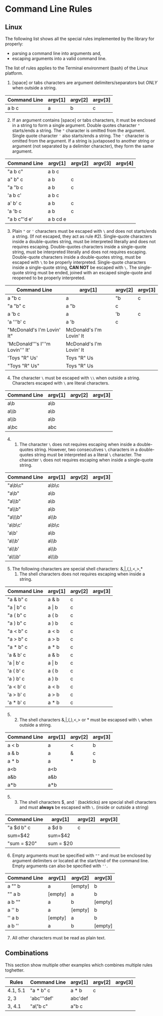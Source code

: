 # Command Line Rules #



## Linux ##

The following list shows all the special rules implemented by the library for properly:
* parsing a command line into arguments and,
* escaping arguments into a valid command line.

The list of rules applies to the Terminal environment (bash) of the Linux platform.

1. [space] or tabs characters are argument delimiters/separators but *ONLY* when outside a string.

| Command Line | argv[1] | argv[2] | argv[3] |
|--------------|---------|---------|---------|
| a b c        | a       | b       | c       |

2. If an argument contains [space] or tabs characters, it must be enclosed in a string to form a single argument.
Double quotes character `"` starts/ends a string. The `"` character is omitted from the argument.
Single quote character `'` also starts/ends a string. The `'` character is omitted from the argument.
If a string is juxtaposed to another string or argument (not separated by a delimiter character), they form the same argument.

| Command Line               | argv[1]    | argv[2] | argv[3] | argv[4] |
|----------------------------|------------|---------|---------|---------|
| "a b c"                    | a b c      |         |         |         |
| a" b" c                    | a b        | c       |         |         |
| "a "b c                    | a b        | c       |         |         |
| 'a b c'                    | a b c      |         |         |         |
| a' b' c                    | a b        | c       |         |         |
| 'a 'b c                    | a b        | c       |         |         |
| "a b c"'d e'               | a b cd e   |         |         |         |

3. Plain `"` or `'` characters must be escaped with `\` and does not starts/ends a string. (If not escaped, they act as rule #2).
Single-quote  characters inside a double-quotes string,  must be interpreted literally and does not requires escaping.
Double-quotes characters inside a single-quote  string,  must be interpreted literally and does not requires escaping.
Double-quote  characters inside a double-quotes string,  must be escaped with `\` to be properly interpreted.
Single-quote  characters inside a single-quote  string,  **CAN NOT** be escaped with `\`. The single-quote string must be ended, joined with an escaped single-quote and reopened to be properly interpreted.

| Command Line                        | argv[1]                  | argv[2] | argv[3] |
|-------------------------------------|--------------------------|---------|---------|
| a \"b c                             | a                        | "b      | c       |
| "a \"b" c                           | a "b                     | c       |         |
| a \'b c                             | a                        | 'b      | c       |
| 'a '\''b' c                         | a 'b                     | c       |         |
| "McDonald's I'm Lovin' It"          | McDonald's I'm Lovin' It |         |         |
| 'McDonald'\''s I'\''m Lovin'\'' It' | McDonald's I'm Lovin' It |         |         |
| 'Toys "R" Us'                       | Toys "R" Us              |         |         |
| "Toys \"R\" Us"                     | Toys "R" Us              |         |         |

4. The character `\` must be escaped with `\\` when outside a string. Characters escaped with `\` are literal characters.

| Command Line | argv[1] | argv[2] | argv[3] |
|--------------|---------|---------|---------|
| a\\b         | a\b     |         |         |
| a\\\b        | a\b     |         |         |
| a\\\\b       | a\\b    |         |         |
| a\bc         | abc     |         |         |

4. 1. The character `\` does not requires escaping when inside a double-quotes string.
      However, two consecutives `\` characters in a double-quotes string must be interpreted as a literal `\` character.
      The character `\` does not requires escaping when inside a single-quote string.

| Command Line | argv[1] | argv[2] | argv[3] |
|--------------|---------|---------|---------|
| "a\b\c"      | a\b\c   |         |         |
| "a\\b"       | a\b     |         |         |
| "a\\\b"      | a\\b    |         |         |
| "a\\\\b"     | a\\b    |         |         |
| "a\\\\\b"    | a\\\b   |         |         |
| 'a\b\c'      | a\b\c   |         |         |
| 'a\\b'       | a\\b    |         |         |
| 'a\\\b'      | a\\\b   |         |         |
| 'a\\\\b'     | a\\\\b  |         |         |
| 'a\\\\\b'    | a\\\\\b |         |         |

5. The following characters are special shell characters:   &,|,(,),<,>,*
    1. The shell characters does not requires escaping when inside a string.

| Command Line | argv[1] | argv[2] | argv[3] |
|--------------|---------|---------|---------|
| "a & b" c    | a & b   | c       |         |
| "a \| b" c   | a \| b  | c       |         |
| "a ( b" c    | a ( b   | c       |         |
| "a ) b" c    | a ) b   | c       |         |
| "a < b" c    | a < b   | c       |         |
| "a > b" c    | a > b   | c       |         |
| "a * b" c    | a * b   | c       |         |
| 'a & b' c    | a & b   | c       |         |
| 'a \| b' c   | a \| b  | c       |         |
| 'a ( b' c    | a ( b   | c       |         |
| 'a ) b' c    | a ) b   | c       |         |
| 'a < b' c    | a < b   | c       |         |
| 'a > b' c    | a > b   | c       |         |
| 'a * b' c    | a * b   | c       |         |

5. 2. The shell characters &,|,(,),<,> or * must be escapsed with `\` when outside a string.

| Command Line | argv[1] | argv[2] | argv[3] |
|--------------|---------|---------|---------|
| a \< b       | a       | <       | b       |
| a \& b       | a       | &       | c       |
| a \* b       | a       | *       | b       |
| a\<b         | a<b     |         |         |
| a\&b         | a&b     |         |         |
| a\*b         | a*b     |         |         |

5. 3. The shell characters $, and \` (backticks) are special shell characters and must **always** be escapsed with `\`. (inside or outside a string)

| Command Line | argv[1]   | argv[2] | argv[3] |
|--------------|-----------|---------|---------|
| "a \$d b" c  | a $d b    | c       |         |
| sum=\$42     | sum=$42   |         |         |
| "sum = \$20" | sum = $20 |         |         |

6. Empty arguments must be specified with `""` and must be enclosed by argument delimiters or located at the start/end of the command line. Empty arguments can also be specified with `''`.

| Command Line | argv[1] | argv[2] | argv[3] |
|--------------|---------|---------|---------|
| a "" b       | a       | [empty] | b       |
| "" a b       | [empty] | a       | b       |
| a b ""       | a       | b       | [empty] |
| a '' b       | a       | [empty] | b       |
| '' a b       | [empty] | a       | b       |
| a b ''       | a       | b       | [empty] |

7. All other characters must be read as plain text.

## Combinations ##

This section show multiple other examples which combines multiple rules toghetter.

| Rules    | Command Line | argv[1] | argv[2] | argv[3] |
|----------|--------------|---------|---------|---------|
| 4.1, 5.1 | "a \* b" c   | a \* b  | c       |         |
| 2, 3     | 'abc'\''def' | abc'def |         |         |
| 3, 4.1   | "a\\\"b c"   | a\"b c  |         |         |
